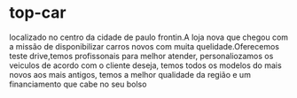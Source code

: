 # <h1><b>top-car</b>
<p align=left> localizado no centro da cidade de paulo frontin.A loja nova que chegou com a missão de disponibilizar carros novos 
com muita quelidade.Oferecemos teste drive,temos profissonais para melhor atender, personaliozamos os veiculos 
de acordo com o cliente deseja, temos todos os modelos do mais novos aos mais antigos, temos a melhor qualidade da região e um financiamento que cabe no seu bolso</p>
